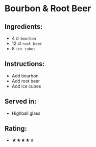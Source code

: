# Bourbon & Root Beer

## Ingredients:
- 4 cl `bourbon`
- 12 cl `root beer`
- 8 `ice cubes`

## Instructions:
- Add bourbon
- Add root beer
- Add ice cubes

## Served in:
- Highball glass

## Rating:
- ★★★★☆